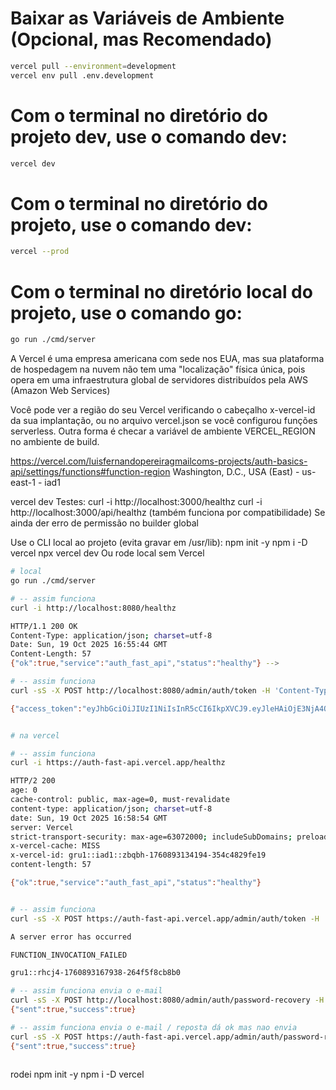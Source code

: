 # Baixar as Variáveis de Ambiente (Opcional, mas Recomendado)

```bash
vercel pull --environment=development
vercel env pull .env.development
```

# Com o terminal no diretório do projeto dev, use o comando dev:
```bash
vercel dev
```

# Com o terminal no diretório do projeto, use o comando dev:
```bash
vercel --prod
```

# Com o terminal no diretório local do projeto, use o comando go:
```bash
go run ./cmd/server
```




A Vercel é uma empresa americana com sede nos EUA, mas sua plataforma de hospedagem na nuvem não tem uma "localização" física única, pois opera em uma infraestrutura global de servidores distribuídos pela AWS (Amazon Web Services)

Você pode ver a região do seu Vercel verificando o cabeçalho x-vercel-id da sua implantação, ou no arquivo vercel.json se você configurou funções serverless. Outra forma é checar a variável de ambiente VERCEL_REGION no ambiente de build. 


https://vercel.com/luisfernandopereiragmailcoms-projects/auth-basics-api/settings/functions#function-region
Washington, D.C., USA (East) - us-east-1 - iad1

vercel dev
Testes:
curl -i http://localhost:3000/healthz
curl -i http://localhost:3000/api/healthz (também funciona por compatibilidade)
Se ainda der erro de permissão no builder global

Use o CLI local ao projeto (evita gravar em /usr/lib):
npm init -y
npm i -D vercel
npx vercel dev
Ou rode local sem Vercel


```bash
# local
go run ./cmd/server 

# -- assim funciona
curl -i http://localhost:8080/healthz

HTTP/1.1 200 OK
Content-Type: application/json; charset=utf-8
Date: Sun, 19 Oct 2025 16:55:44 GMT
Content-Length: 57
{"ok":true,"service":"auth_fast_api","status":"healthy"} -->

# -- assim funciona
curl -sS -X POST http://localhost:8080/admin/auth/token -H 'Content-Type: application/json' -d '{"username":"admin","password":"stringst"}' 

{"access_token":"eyJhbGciOiJIUzI1NiIsInR5cCI6IkpXVCJ9.eyJleHAiOjE3NjA4OTQ3NzksInNpZCI6IjM5YWI4ZTFmLWY3NGYtNGE5My05NzU2LWNjOWE3ZDczOGU2YyIsInNybyI6InJvb3QiLCJzdWIiOiJhZG1pbnwxIiwid3NzIjp7fX0.RWEHh2Umy_g9oRQmn75wjrcNmLQIDV3W2k9jbXPnw-g","refresh_token":"34f62c88851441c127cea461d5c1fd9c70854914de261d0c6ef4fb2958450758","success":true}


# na vercel

# -- assim funciona
curl -i https://auth-fast-api.vercel.app/healthz

HTTP/2 200 
age: 0
cache-control: public, max-age=0, must-revalidate
content-type: application/json; charset=utf-8
date: Sun, 19 Oct 2025 16:58:54 GMT
server: Vercel
strict-transport-security: max-age=63072000; includeSubDomains; preload
x-vercel-cache: MISS
x-vercel-id: gru1::iad1::zbqbh-1760893134194-354c4829fe19
content-length: 57

{"ok":true,"service":"auth_fast_api","status":"healthy"}


# -- assim funciona
curl -sS -X POST https://auth-fast-api.vercel.app/admin/auth/token -H 'Content-Type: application/json' -d '{"username":"admin","password":"stringst"}'

A server error has occurred

FUNCTION_INVOCATION_FAILED

gru1::rhcj4-1760893167938-264f5f8cb8b0

# -- assim funciona envia o e-mail
curl -sS -X POST http://localhost:8080/admin/auth/password-recovery -H 'Content-Type: application/json' -d '{"email":"luis.fernando.pereira.procempa@gmail.com"}'
{"sent":true,"success":true}

# -- assim funciona envia o e-mail / reposta dá ok mas nao envia
curl -sS -X POST https://auth-fast-api.vercel.app/admin/auth/password-recovery -H 'Content-Type: application/json' -d '{"email":"luis.fernando.pereira.procempa@gmail.com"}'
{"sent":true,"success":true}



```





rodei
npm init -y
npm i -D vercel
